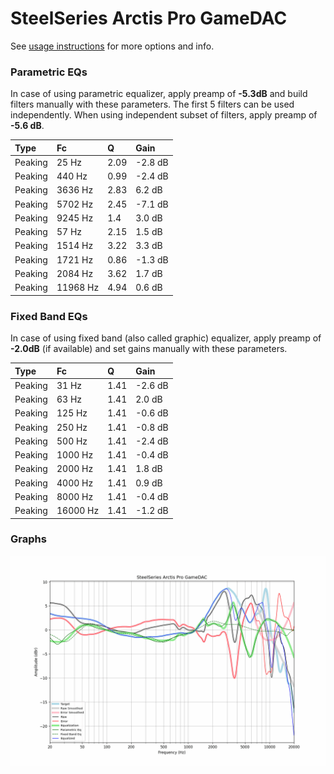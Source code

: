 # SteelSeries Arctis Pro GameDAC
See [usage instructions](https://github.com/jaakkopasanen/AutoEq#usage) for more options and info.

### Parametric EQs
In case of using parametric equalizer, apply preamp of **-5.3dB** and build filters manually
with these parameters. The first 5 filters can be used independently.
When using independent subset of filters, apply preamp of **-5.6 dB**.

| Type    | Fc       |    Q | Gain    |
|:--------|:---------|:-----|:--------|
| Peaking | 25 Hz    | 2.09 | -2.8 dB |
| Peaking | 440 Hz   | 0.99 | -2.4 dB |
| Peaking | 3636 Hz  | 2.83 | 6.2 dB  |
| Peaking | 5702 Hz  | 2.45 | -7.1 dB |
| Peaking | 9245 Hz  | 1.4  | 3.0 dB  |
| Peaking | 57 Hz    | 2.15 | 1.5 dB  |
| Peaking | 1514 Hz  | 3.22 | 3.3 dB  |
| Peaking | 1721 Hz  | 0.86 | -1.3 dB |
| Peaking | 2084 Hz  | 3.62 | 1.7 dB  |
| Peaking | 11968 Hz | 4.94 | 0.6 dB  |

### Fixed Band EQs
In case of using fixed band (also called graphic) equalizer, apply preamp of **-2.0dB**
(if available) and set gains manually with these parameters.

| Type    | Fc       |    Q | Gain    |
|:--------|:---------|:-----|:--------|
| Peaking | 31 Hz    | 1.41 | -2.6 dB |
| Peaking | 63 Hz    | 1.41 | 2.0 dB  |
| Peaking | 125 Hz   | 1.41 | -0.6 dB |
| Peaking | 250 Hz   | 1.41 | -0.8 dB |
| Peaking | 500 Hz   | 1.41 | -2.4 dB |
| Peaking | 1000 Hz  | 1.41 | -0.4 dB |
| Peaking | 2000 Hz  | 1.41 | 1.8 dB  |
| Peaking | 4000 Hz  | 1.41 | 0.9 dB  |
| Peaking | 8000 Hz  | 1.41 | -0.4 dB |
| Peaking | 16000 Hz | 1.41 | -1.2 dB |

### Graphs
![](./SteelSeries%20Arctis%20Pro%20GameDAC.png)